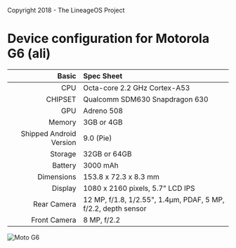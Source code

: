 Copyright 2018 - The LineageOS Project

Device configuration for Motorola G6 (ali)
==================================

Basic   | Spec Sheet
-------:|:-------------------------
CPU     | Octa-core 2.2 GHz Cortex-A53
CHIPSET | Qualcomm SDM630 Snapdragon 630
GPU     | Adreno 508
Memory  | 3GB or 4GB
Shipped Android Version | 9.0 (Pie)
Storage | 32GB or 64GB
Battery | 3000 mAh
Dimensions | 153.8 x 72.3 x 8.3 mm
Display | 1080 x 2160 pixels, 5.7" LCD IPS
Rear Camera  | 12 MP, f/1.8, 1/2.55", 1.4µm, PDAF, 5 MP, f/2.2, depth sensor
Front Camera | 8 MP, f/2.2

![Moto G6](https://cdn2.gsmarena.com/vv/pics/motorola/motorola-moto-g6-2.jpg)
